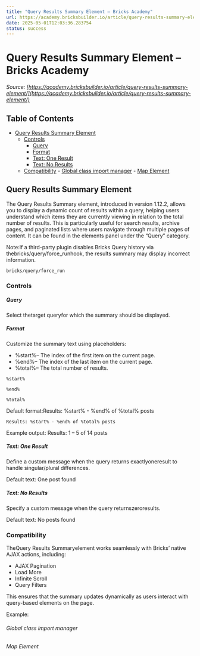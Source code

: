 ```yaml
---
title: "Query Results Summary Element – Bricks Academy"
url: https://academy.bricksbuilder.io/article/query-results-summary-element/
date: 2025-05-01T12:03:36.283754
status: success
---
```


# Query Results Summary Element – Bricks Academy

*Source: [https://academy.bricksbuilder.io/article/query-results-summary-element/](https://academy.bricksbuilder.io/article/query-results-summary-element/)*

## Table of Contents

- [Query Results Summary Element](#query-results-summary-element)
  - [Controls](#controls)
      - [Query](#query)
      - [Format](#format)
      - [Text: One Result](#text-one-result)
      - [Text: No Results](#text-no-results)
  - [Compatibility](#compatibility)
        - [Global class import manager](#global-class-import-manager)
        - [Map Element](#map-element)

## Query Results Summary Element

The Query Results Summary element, introduced in version 1.12.2, allows you to display a dynamic count of results within a query, helping users understand which items they are currently viewing in relation to the total number of results. This is particularly useful for search results, archive pages, and paginated lists where users navigate through multiple pages of content. It can be found in the elements panel under the “Query” category.

Note:If a third-party plugin disables Bricks Query history via thebricks/query/force_runhook, the results summary may display incorrect information.

`bricks/query/force_run`

### Controls

##### Query

Select thetarget queryfor which the summary should be displayed.

##### Format

Customize the summary text using placeholders:

- %start%– The index of the first item on the current page.
- %end%– The index of the last item on the current page.
- %total%– The total number of results.

`%start%`

`%end%`

`%total%`

Default format:Results: %start% - %end% of %total% posts

`Results: %start% - %end% of %total% posts`

Example output: Results: 1 – 5 of 14 posts

##### Text: One Result

Define a custom message when the query returns exactlyoneresult to handle singular/plural differences.

Default text: One post found

##### Text: No Results

Specify a custom message when the query returnszeroresults.

Default text: No posts found

### Compatibility

TheQuery Results Summaryelement works seamlessly with Bricks’ native AJAX actions, including:

- AJAX Pagination
- Load More
- Infinite Scroll
- Query Filters

This ensures that the summary updates dynamically as users interact with query-based elements on the page.

Example:

###### Global class import manager

###### Map Element

